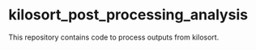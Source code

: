 # kilosort_post_processing_analysis

This repository contains code to process outputs from kilosort. 
